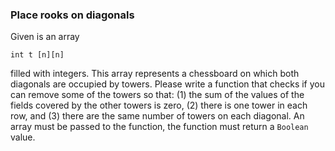 ### Place rooks on diagonals

Given is an array

```text
int t [n][n] 
```

filled with integers. This array represents a chessboard on which both diagonals are occupied by towers. Please write a
function that checks if you can remove some of the towers so that: (1) the sum of the values of the fields covered by
the other towers is zero, (2) there is one tower in each row, and (3) there are the same number of towers on each
diagonal. An array must be passed to the function, the function must return a `Boolean` value.